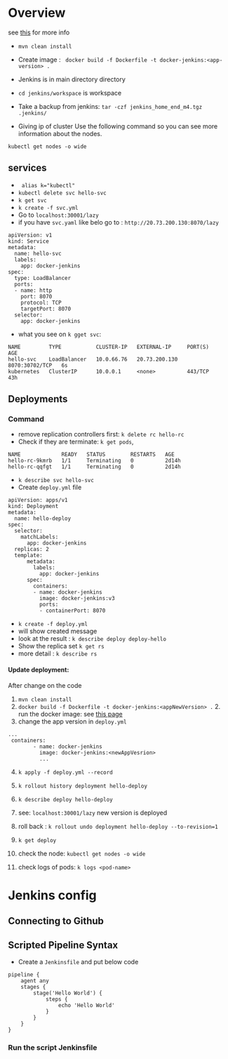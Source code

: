 # Overview
see [this](https://gitlab.com/hhammidd/unit-test/-/wikis/CI-CD/Jenkins2) for more info
* `mvn clean install`
* Create image : ` docker build -f Dockerfile -t docker-jenkins:<app-version> .` 
* Jenkins is in main directory directory
* `cd jenkins/workspace` is workspace 
* Take a backup from jenkins:
`tar -czf jenkins_home_end_m4.tgz .jenkins/`

* Giving ip of cluster 
Use the following command so you can see more information about the nodes.

`kubectl get nodes -o wide`


## services
* ` alias k="kubectl"`
* `kubectl delete svc hello-svc`
* `k get svc`
* `k create -f svc.yml`
* Go to `localhost:30001/lazy`
* if you have `svc.yaml` like belo go to : `http://20.73.200.130:8070/lazy`
```
apiVersion: v1
kind: Service
metadata:
  name: hello-svc
  labels:
    app: docker-jenkins
spec:
  type: LoadBalancer
  ports:
  - name: http
    port: 8070
    protocol: TCP
    targetPort: 8070
  selector:
    app: docker-jenkins
```
* what you see on `k gget svc`:
```
NAME         TYPE           CLUSTER-IP   EXTERNAL-IP     PORT(S)          AGE
hello-svc    LoadBalancer   10.0.66.76   20.73.200.130   8070:30702/TCP   6s
kubernetes   ClusterIP      10.0.0.1     <none>          443/TCP          43h

```

## Deployments
### Command
* remove replication controllers first: `k delete rc hello-rc`
* Check if they are terminate: `k get pods`,
```
NAME             READY   STATUS        RESTARTS   AGE
hello-rc-9kmrb   1/1     Terminating   0          2d14h
hello-rc-qqfgt   1/1     Terminating   0          2d14h

```
* `k describe svc hello-svc`
* Create `deploy.yml` file
```
apiVersion: apps/v1
kind: Deployment
metadata:
  name: hello-deploy
spec:
  selector:
    matchLabels:
      app: docker-jenkins
  replicas: 2
  template:
      metadata:
        labels:
          app: docker-jenkins
      spec:
        containers:
        - name: docker-jenkins
          image: docker-jenkins:v3
          ports:
          - containerPort: 8070

```
* `k create -f deploy.yml`
* will show created message 
* look at the result : `k describe deploy deploy-hello`
* Show the replica set `k get rs`
* more detail : `k describe rs`

#### Update deployment:
After change on the code
1. `mvn clean install`
2. `docker build -f Dockerfile -t docker-jenkins:<appNewVersion> .`
    2. run the docker image: see [this page](Docker/Overview)
3. change the app version in `deploy.yml`
```
...
 containers:
        - name: docker-jenkins
          image: docker-jenkins:<newAppVesrion>
          ...
```
4. `k apply -f deploy.yml --record`
5. ` k rollout history deployment hello-deploy `
6. `k describe deploy hello-deploy`
7. see: `localhost:30001/lazy` new version is deployed

8. roll back : `k rollout undo deployment hello-deploy --to-revision=1`
9. `k get deploy`
10. check the node: `kubectl get nodes -o wide`
11. check logs of pods: `k logs <pod-name>`

# Jenkins config
## Connecting to Github

## Scripted Pipeline Syntax
* Create a `Jenkinsfile` and put below code 
```
pipeline {
    agent any
    stages {
        stage('Hello World') {
            steps {
                echo 'Hello World'
            }
        }
    }
}
```

### Run the script Jenkinsfile